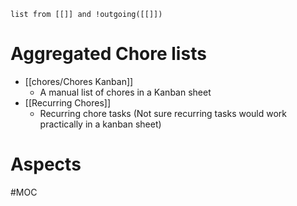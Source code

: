 
```dataview 
list from [[]] and !outgoing([[]]) 
```
# Aggregated Chore lists
- [[chores/Chores Kanban]]
	- A manual list of chores in a Kanban sheet
- [[Recurring Chores]]
	- Recurring chore tasks (Not sure recurring tasks would work practically in a kanban sheet)

# Aspects
#MOC